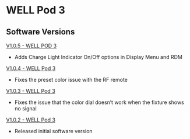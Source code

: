 # WELL Pod 3

## Software Versions

[V1.0.5 - WELL POD 3](https://github.com/Chauvet-Pro/WELLPOD3/blob/9c01333acc4ae90a7c592460b7a4b0b9120d9d17/firmware/V1.0.5.zip)
- Adds Charge Light Indicator On/Off options in Display Menu and RDM

[V1.0.4 - WELL Pod 3](https://github.com/Chauvet-Pro/WELLPOD3/raw/refs/heads/main/firmware/V1.0.4.zip)
- Fixes the preset color issue with the RF remote

[V1.0.3 - WELL Pod 3](https://github.com/Chauvet-Pro/WELLPOD3/blob/7241f6bafa81f2af6af27f8db8c5f9ebb96ecf67/firmware/V1.0.3.zip)
- Fixes the issue that the color dial doesn’t work when the fixture shows no signal

[V1.0.2 - WELL Pod 3](https://github.com/Chauvet-Pro/WELLPOD3/blob/main/firmware/V1.0.2.zip)
- Released initial software version
